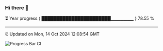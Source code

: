 ### Hi there 👋

⏳ Year progress { ███████████████████████▁▁▁▁▁▁▁ } 78.55 %

---

⏰ Updated on Mon, 14 Oct 2024 12:08:54 GMT

![Progress Bar CI](https://github.com/liununu/liununu/workflows/Progress%20Bar%20CI/badge.svg)
